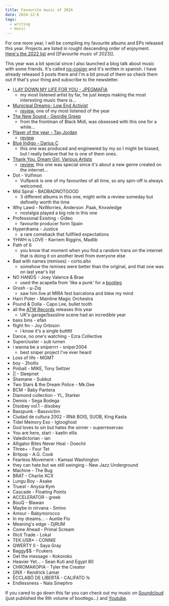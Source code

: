 ```yaml
---
title: Favourite music of 2024
date: 2024-12-6
tags: 
  - writing
  - music
---
```


For one more year, I will be compiling my favourite albums and EPs released this year. Projects are listed in rought descending order of enjoyment. [Here's the 2022 list](/data/2022.jpeg) and [[Favourite music of 2023]].

This year was a bit special since I also launched a blog talk about music with some friends. It's called [no-cosign](https://no-cosign.m19182.dev/) and it's written in spanish. I have already released 3 posts there and I'm a bit proud of them so check them out if that's your thing and subscribe to the newsletter.

- [I LAY DOWN MY LIFE FOR YOU - JPEGMAFIA](https://youtu.be/iStiV1eBiV8)
  - my most listened artist by far, he just keeps making the most interesting music there is...
- [Municipal Dreams- Low End Activist](https://lowendactivist.bandcamp.com/album/municipal-dreams)
  - [review](https://no-cosign.m19182.dev/low-end-activist-municipal-dreams/), one of my most listened of the year
- [The New Sound - Geordie Greep](https://youtu.be/A4EU_0vFzuU)
  - from the frontman of Black Midi, was obsessed with this one for a while...
- [Player of the year - Tay Jordan](https://open.spotify.com/album/0zwdMUp2ELrIMdmDGY9xj5)
  - [review](https://no-cosign.m19182.dev/tay-jordan-player-of-the-year/)
- [Blue Indigo - Darius C](https://open.spotify.com/album/2KPBMw16wZv7aGrZY1LKQ6?si=4HshgAY-QIaKiEpNBANLMQ)
  - this one was produced and engineered by my so I might be biased, but I really believe that he is one of them ones.
- [Thank You, Dream Girl, Various Artists](https://tabula-rasa-records.bandcamp.com/album/thank-you-dream-girl)
  - [review](https://no-cosign.m19182.dev/thank-you-dream-girl-2/), this one was special since it's about a new genre created on the internet...
- Dot - Vulfmon
  - Vulfpeck is one of my favourites of all time, so any spin-off is always welcomed.
- Mid Spiral - BADBADNOTGOOD
  - 3 different albums in this one, might write a review someday but definetly worth the time
- Why Lawd - NxWorries, Anderson .Paak, Knxwledge
  - nostalgia played a big role in this one  
- Professional Existing - Gideo
  - favourite producer form Spain
- Hyperdrama - Justice
  - a rare comeback that fullfiled expectations
- YHWH is LOVE - Karriem Riggins, Madlib
- Path of 6
  - you know that moment when you find a random trans on the internet that is doing it on another level from everyone else
- Bad with names (remixes) - corto.alto
  - somehow the remixes were better than the original, and that one was on last year's list
- NO HANDS - Joey Valence & Brae
  - used the acapella from 'like a punk' for a [bootleg](https://on.soundcloud.com/yyPtJwrnYHdWLr758)
- Grush - μ-Ziq
  - saw him live at MIRA fest barcelona and blew my mind
- Harri Poter - Mainline Magic Orchestra
- Pound & Dolla - Capo Lee, bullet tooth
- all the [ATW Records](https://atwrecords.bandcamp.com/) releases this year
  - UK's garage/bassline scene had an incredible year
- bass bins - efan
- flight fm - Joy Orbison
  - i know it's a single buttttt
- Dance, no one's watching - Ezra Collective
- Supercluster - sub lumen
- i wanna be a sniperrrr - sniper2004
  - best sniper project I've ever heard
- Loss of life - MGMT
- boy - 2hollis
- Pinball - MIKE, Tony Seltzer
- || - Sleepnet
- Shamane - Subkut
- Two Stars & the Dream Police - Mk.Gee
- BCM - Baby Pantera
- Diamond collection - YL, Starker
- Dennis - Sega Bodega
- Disobey vol.1 - disobey
- Basspunk - Bassvictim
- Ciudad de cultura 2002 - RNA BOIS, SUOB, King Kasta
- Tidel Memory Exo - Iglooghost
- God loves to sin but hates the sinner - superreservao
- You are here, start - kaelin ellis
- Valedictorian - ian
- Alligator Bites Never Heal - Doechii
- Three+ - Four Tet
- Britpop - A.G. Cook
- Fearless Movement - Kamasi Washington
- they can hate but we still swinging - New Jazz Underground
- Machine - The Bug
- BRAT - Charlie XCX
- Lungu Boy - Asake
- Truest - Anysia Kym
- Cascade - Floating Points
- ACCELERATOR - greek
- BouQ - Blawan
- Maybe in nirvana - Smino
- Amour - Babymorocco
- In my dreams... - Auntie Flo
- Meaning's edge - DjRUM
- Come Ahead - Primal Scream
- Illicit Trade - Lokal
- TEK.USB* - CONNIE
- QWERTY II - Saya Gray
- Baggy$$ - Fcukers
- Get the message - Kokoroko
- Heavier Yet... - Sean Kuti and Egypt 80
- CHROMAKOPIA - Tyler the Creator
- GNX - Kendrick Lamar
- ÊCCLABÔ DE LIBERTÁ - CALIFATO ¾
- Endlessness - Nala Sinephro

If you cared to go down this far you can check out my music on [Soundcloud](https://soundcloud.com/m19182) (just published the 9th volume of bootlegs...) and [Youtube](https://www.youtube.com/channel/UCEJKcBK7i88Iv3saZy2xuSg).
